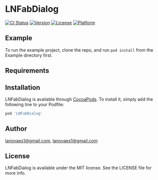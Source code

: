 # LNFabDialog

[![CI Status](http://img.shields.io/travis/lanovaes1@gmail.com/LNFabDialog.svg?style=flat)](https://travis-ci.org/lanovaes1@gmail.com/LNFabDialog)
[![Version](https://img.shields.io/cocoapods/v/LNFabDialog.svg?style=flat)](http://cocoapods.org/pods/LNFabDialog)
[![License](https://img.shields.io/cocoapods/l/LNFabDialog.svg?style=flat)](http://cocoapods.org/pods/LNFabDialog)
[![Platform](https://img.shields.io/cocoapods/p/LNFabDialog.svg?style=flat)](http://cocoapods.org/pods/LNFabDialog)

## Example

To run the example project, clone the repo, and run `pod install` from the Example directory first.

## Requirements

## Installation

LNFabDialog is available through [CocoaPods](http://cocoapods.org). To install
it, simply add the following line to your Podfile:

```ruby
pod 'LNFabDialog'
```

## Author

lanovaes1@gmail.com, lanovaes1@gmail.com

## License

LNFabDialog is available under the MIT license. See the LICENSE file for more info.
